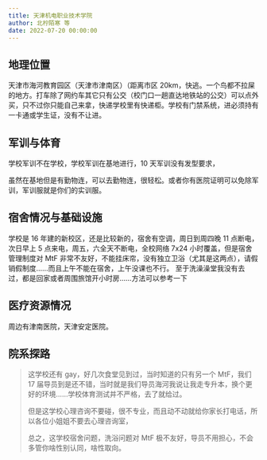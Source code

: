 ```yaml
---
title: 天津机电职业技术学院
author: 北柠陌寒 等
date: 2022-07-20 00:00:00
---
```


## 地理位置

天津市海河教育园区（天津市津南区）（距离市区 20km，快逃。一个鸟都不拉屎的地方。打车除了网约车其它只有公交（校门口一趟直达地铁站的公交）可以点外买，只不过你只能自己来拿，快递学校里有快递柜。学校有门禁系统，进必须持有一卡通或学生证，没有不让进。

## 军训与体育

学校军训不在学校，学校军训在基地进行，10 天军训没有发型要求，

虽然在基地但是有勤物连，可以去勤物连，很轻松。或者你有医院证明可以免除军训，军训服就是你们的实训服。

## 宿舍情况与基础设施

学校是 16 年建的新校区，还是比较新的，宿舍有空调，周日到周四晚 11 点断电，次日早上 5 点来电，周五，六全天不断电，全校网络 7x24 小时覆盖，但是宿舍管理制度对 MtF 非常不友好，不能挂床帘，没有独立卫浴（尤其是这两点），请假销假制度……而且上午不能在宿舍，上午没课也不行。
至于洗澡澡堂我没有去过，都是回家或者周围旅馆开小时房……方法可以参考一下

## 医疗资源情况

周边有津南医院，天津安定医院。

## 院系探路

>这学校还有 gay，好几次食堂见到过，当时知道的只有另一个 MtF，我们 17 届导员到是还不错，当时就是我们导员海河我说让我走专升本，换个更好的环境……学校体育测试并不严格，去了就给过。
>
>但是这学校心理咨询不要碰，很不专业，而且动不动就给你家长打电话，所以各位小姐姐不要去心理咨询室，
>
>总之，这学校宿舍问题，洗浴问题对 MtF 极不友好，导员不用担心，不会多管你啥性别认同，啥性取向。
